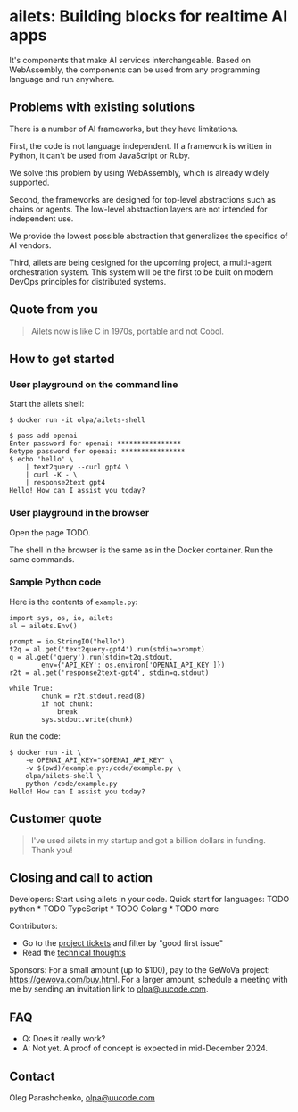 # ailets: Building blocks for realtime AI apps

It's components that make AI services interchangeable. Based on WebAssembly, the components can be used from any programming language and run anywhere.


## Problems with existing solutions

There is a number of AI frameworks, but they have limitations.

First, the code is not language independent. If a framework is written in Python, it can't be used from JavaScript or Ruby.

We solve this problem by using WebAssembly, which is already widely supported.

Second, the frameworks are designed for top-level abstractions such as chains or agents. The low-level abstraction layers are not intended for independent use.

We provide the lowest possible abstraction that generalizes the specifics of AI vendors.

Third, ailets are being designed for the upcoming project, a multi-agent orchestration system. This system will be the first to be built on modern DevOps principles for distributed systems.


## Quote from you

> Ailets now is like C in 1970s, portable and not Cobol.


## How to get started

### User playground on the command line

Start the ailets shell:

```
$ docker run -it olpa/ailets-shell

$ pass add openai
Enter password for openai: ****************
Retype password for openai: ****************
$ echo 'hello' \
    | text2query --curl gpt4 \
    | curl -K - \
    | response2text gpt4
Hello! How can I assist you today?
```

### User playground in the browser

Open the page TODO.

The shell in the browser is the same as in the Docker container. Run the same commands.

### Sample Python code

Here is the contents of `example.py`:

```
import sys, os, io, ailets
al = ailets.Env()

prompt = io.StringIO("hello")
t2q = al.get('text2query-gpt4').run(stdin=prompt)
q = al.get('query').run(stdin=t2q.stdout,
        env={'API_KEY': os.environ['OPENAI_API_KEY']})
r2t = al.get('response2text-gpt4', stdin=q.stdout)

while True:
        chunk = r2t.stdout.read(8)
        if not chunk:
            break
        sys.stdout.write(chunk)
```

Run the code:

```
$ docker run -it \
    -e OPENAI_API_KEY="$OPENAI_API_KEY" \
    -v $(pwd)/example.py:/code/example.py \
    olpa/ailets-shell \
    python /code/example.py
Hello! How can I assist you today?
```


## Customer quote

> I've used ailets in my startup and got a billion dollars in funding. Thank you!


## Closing and call to action

Developers: Start using ailets in your code. Quick start for languages: TODO python * TODO TypeScript * TODO Golang * TODO more

Contributors:

- Go to the [project tickets](https://github.com/olpa/ailets/issues) and filter by "good first issue"
- Read the [technical thoughts](./docs/technical-thoughts.md)

Sponsors: For a small amount (up to $100), pay to the GeWoVa project: <https://gewova.com/buy.html>. For a larger amount, schedule a meeting with me by sending an invitation link to <olpa@uucode.com>.


## FAQ

* Q: Does it really work?
* A: Not yet. A proof of concept is expected in mid-December 2024.


## Contact

Oleg Parashchenko, <olpa@uucode.com>
